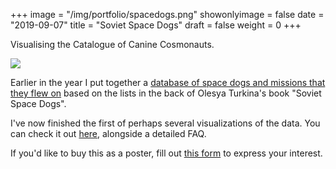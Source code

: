 +++
image = "/img/portfolio/spacedogs.png"
showonlyimage = false
date = "2019-09-07"
title = "Soviet Space Dogs"
draft = false
weight = 0
+++

Visualising the Catalogue of Canine Cosmonauts.

<!--more-->

![](/img/portfolio/spacedogs.png)

Earlier in the year I put together a [database of space dogs and missions that they flew on](https://airtable.com/universe/expG3z2CFykG1dZsp/sovet-space-dogs) based on the lists in the back of Olesya Turkina's book "Soviet Space Dogs".

I've now finished the first of perhaps several visualizations of the data. You can check it out [here](http://www.duncangeere.com), alongside a detailed FAQ.

If you'd like to buy this as a poster, fill out [this form](https://forms.gle/Szq5DpRYSPxu9SHN9) to express your interest.